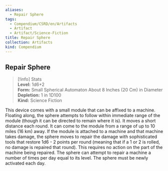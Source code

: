 ```yaml
---
aliases:
  - Repair Sphere
tags:
  - Compendium/CSRD/en/Artifacts
  - Artifact
  - Artifact/Science-Fiction
title: Repair Sphere
collection: Artifacts
kind: Compendium
---
```

## Repair Sphere  
>[!info] Stats  
> **Level:** 1d6+2  
> **Form:** Small Spherical Automaton About 8 Inches (20 Cm) in Diameter  
> **Depletion:** 1 in 1D100  
> **Kind:** Science Fiction
  
This device comes with a small module that can be affixed to a machine. Floating along, the sphere attempts to follow within immediate range of the module (though it can be directed to remain where it is). It moves a short distance each round. It can come to the module from a range of up to 10 miles (16 km) away. If the module is attached to a machine and that machine takes damage, the sphere moves to repair the damage with sophisticated tools that restore 1d6 - 2 points per round (meaning that if a 1 or 2 is rolled, no damage is repaired that round). This requires no action on the part of the machine being repaired. The sphere can attempt to repair a machine a number of times per day equal to its level. The sphere must be newly activated each day.